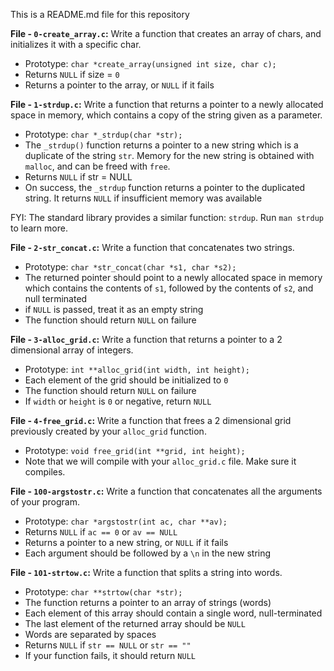 This is a README.md file for this repository

**File - `0-create_array.c`:**  Write a function that creates an array of chars, and initializes it with a specific char.

-   Prototype:  `char *create_array(unsigned int size, char c);`
-   Returns  `NULL`  if size =  `0`
-   Returns a pointer to the array, or  `NULL`  if it fails

**File - `1-strdup.c`:** Write a function that returns a pointer to a newly allocated space in memory, which contains a copy of the string given as a parameter.

-   Prototype:  `char *_strdup(char *str);`
-   The  `_strdup()`  function returns a pointer to a new string which is a duplicate of the string  `str`. Memory for the new string is obtained with  `malloc`, and can be freed with  `free`.
-   Returns  `NULL`  if str = NULL
-   On success, the  `_strdup`  function returns a pointer to the duplicated string. It returns  `NULL`  if insufficient memory was available

FYI: The standard library provides a similar function:  `strdup`. Run  `man strdup`  to learn more.

**File - `2-str_concat.c`:** Write a function that concatenates two strings.

-   Prototype:  `char *str_concat(char *s1, char *s2);`
-   The returned pointer should point to a newly allocated space in memory which contains the contents of  `s1`, followed by the contents of  `s2`, and null terminated
-   if  `NULL`  is passed, treat it as an empty string
-   The function should return  `NULL`  on failure

**File - `3-alloc_grid.c`:** Write a function that returns a pointer to a 2 dimensional array of integers.

-   Prototype:  `int **alloc_grid(int width, int height);`
-   Each element of the grid should be initialized to  `0`
-   The function should return  `NULL`  on failure
-   If  `width`  or  `height`  is  `0`  or negative, return  `NULL`

**File - `4-free_grid.c`:** Write a function that frees a 2 dimensional grid previously created by your  `alloc_grid`  function.

-   Prototype:  `void free_grid(int **grid, int height);`
-   Note that we will compile with your  `alloc_grid.c`  file. Make sure it compiles.

**File - `100-argstostr.c`:** Write a function that concatenates all the arguments of your program.

-   Prototype:  `char *argstostr(int ac, char **av);`
-   Returns  `NULL`  if  `ac == 0`  or  `av == NULL`
-   Returns a pointer to a new string, or  `NULL`  if it fails
-   Each argument should be followed by a  `\n`  in the new string

**File - `101-strtow.c`:** Write a function that splits a string into words.

-   Prototype:  `char **strtow(char *str);`
-   The function returns a pointer to an array of strings (words)
-   Each element of this array should contain a single word, null-terminated
-   The last element of the returned array should be  `NULL`
-   Words are separated by spaces
-   Returns  `NULL`  if  `str == NULL`  or  `str == ""`
-   If your function fails, it should return  `NULL`
